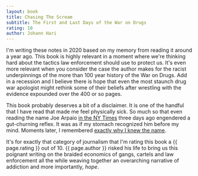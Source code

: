 ```yaml
---
layout: book
title: Chasing The Scream
subtitle: The First and Last Days of the War on Drugs
rating: 10
author: Johann Hari
---
```


I'm writing these notes in 2020 based on my memory from reading it around a year ago.  This book is highly relevant in a moment where we're thinking hard about the tactics law enforcement should use to protect us.  It's even more relevant when you consider the case the author makes for the racist underpinnings of the more than 100 year history of the War on Drugs.  Add in a recession and I believe there is hope that even the most staunch drug war apologist might rethink some of their beliefs after wrestling with the evidence expounded over the 400 or so pages.

This book probably deserves a bit of a disclaimer.  It is one of the handful that I have read that made me feel physically sick.  So much so that even reading the name Joe Arpaio [in the NY Times](https://www.nytimes.com/2020/08/02/us/politics/arizona-election-joe-arpaio.html?campaign_id=9&emc=edit_nn_20200804&instance_id=20953&nl=the-morning&regi_id=101143335&segment_id=35161&te=1) three days ago engendered a gut-churning reflex.  It was as if my stomach recognized him before my mind.  Moments later, I remembered [exactly why I knew the name](https://chasingthescream.com/2014/12/11/8-state-of-shame/).

It's for exactly that category of journalism that I'm rating this book a {{ page.rating }} out of 10.  {{ page.author }} risked his life to bring us this poignant writing on the braided economics of gangs, cartels and law enforcement all the while weaving together an overarching narrative of addiction and more importantly, _hope_.
